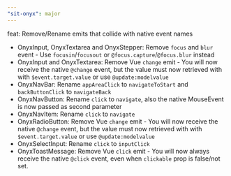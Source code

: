 ```yaml
---
"sit-onyx": major
---
```


feat: Remove/Rename emits that collide with native event names

- OnyxInput, OnyxTextarea and OnyxStepper: Remove `focus` and `blur` event - Use `focusin`/`focusout` or `@focus.capture`/`@focus.blur` instead
- OnyxInput and OnyxTextarea: Remove Vue `change` emit - You will now receive the native `@change` event, but the value must now retrieved with with `$event.target.value` or use `@update:modelvalue`
- OnyxNavBar: Rename `appAreaClick` to `navigateToStart` and `backButtonClick` to `navigateBack`
- OnyxNavButton: Rename `click` to `navigate`, also the native MouseEvent is now passed as second parameter
- OnyxNavItem: Rename `click` to `navigate`
- OnyxRadioButton: Remove Vue `change` emit - You will now receive the native `@change` event, but the value must now retrieved with with `$event.target.value` or use `@update:modelvalue`
- OnyxSelectInput: Rename `click` to `inputClick`
- OnyxToastMessage: Remove Vue `click` emit - You will now always receive the native `@click` event, even when `clickable` prop is false/not set.
